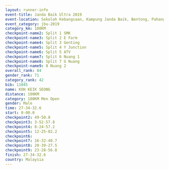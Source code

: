 ```yaml
---
layout: runner-info 
event-title: Janda Baik Ultra 2019
event-location: Sekolah Kebangsaan, Kampung Janda Baik, Bentong, Pahang, Malaysia
event_category: jbu-2019 
category_km: 100KM 
checkpoint-name2: Split 1 SMK 
checkpoint-name3: Split 2 E Farm 
checkpoint-name4: Split 3 Genting 
checkpoint-name5: Split 4 Y Junction 
checkpoint-name6: Split 5 ATV 
checkpoint-name7: Split 6 Nuang 1 
checkpoint-name8: Split 7 G Nuang 
checkpoint-name9: 8 Nuang 2 
overall_rank: 84
gender_rank: 71
category_rank: 42
bib: 11045
name: KOH KEIK SEONG
distance: 100KM
category: 100KM Men Open
gender: Male
time: 27-34-32.6
start: 0-00.0
checkpoint2: 49-50.8
checkpoint3: 3-52-57.8
checkpoint4: 8-24-57.2
checkpoint5: 12-25-02.2
checkpoint6: 
checkpoint7: 16-32-40.7
checkpoint8: 20-39-27.5
checkpoint9: 23-28-56.8
finish: 27-34-32.6
country: Malaysia
---
```

